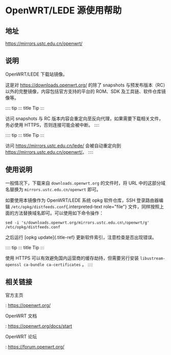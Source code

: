 # OpenWRT/LEDE 源使用帮助

## 地址

<https://mirrors.ustc.edu.cn/openwrt/>

## 说明

OpenWRT/LEDE 下载站镜像。

这是对 <https://downloads.openwrt.org/> 的除了 snapshots
与预发布版本（RC）以外的完整镜像，内容包括官方支持的平台的 ROM、SDK
及工具链、软件仓库镜像等。

:::: tip
::: title
Tip
:::

访问 snapshots 与 RC
版本内容会重定向至反向代理，如果需要下载相关文件，务必使用
HTTPS，否则连接可能会被中断。
::::

:::: tip
::: title
Tip
:::

访问 <https://mirrors.ustc.edu.cn/lede/> 会被自动重定向到
<https://mirrors.ustc.edu.cn/openwrt/>。
::::

## 使用说明

一般情况下，下载来自 `downloads.openwrt.org` 的文件时，将 URL
中的这部分域名替换为 `mirrors.ustc.edu.cn/openwrt` 即可。

如要使用本镜像作为 OpenWRT/LEDE 系统 opkg 软件仓库，SSH 登录路由器编辑
`/etc/opkg/distfeeds.conf`{.interpreted-text role="file"}
文件，同样按照上面的方法替换域名即可。可以使用如下命令操作：

    sed -i 's/downloads.openwrt.org/mirrors.ustc.edu.cn\/openwrt/g' /etc/opkg/distfeeds.conf

之后运行 [opkg update]{.title-ref} 更新软件索引，注意检查是否出现错误。

:::: tip
::: title
Tip
:::

使用 HTTPS 可以有效避免国内运营商的缓存劫持，但需要另行安装
`libustream-openssl ca-bundle ca-certificates` 。
::::

## 相关链接

官方主页

:   <https://openwrt.org/>

OpenWRT 文档

:   <https://openwrt.org/docs/start>

OpenWRT 论坛

:   <https://forum.openwrt.org/>
